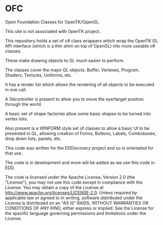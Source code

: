 # OFC
Open Foundation Classes for OpenTK/OpenGL.

This site is not associated with OpenTK project. 

This repository holds a set of c# class wrappers which wrap the OpenTK GL API interface (which is a thin shim on top of OpenGL) into more useable c# classes.  

These make drawing objects to GL much easier to perform.

The classes cover the major GL objects: Buffer, Vertexes, Program, Shaders, Textures, Uniforms, etc.

It has a render list which allows the rendering of all objects to be executed in one call.

A 3dcontroller is present to allow you to move the eye/target position through the world.

A basic set of shape factories allow some basic shapes to be turned into vertex lists.

Also present is a WINFORM style set of classes to allow a basic UI to be presented in GL, allowing creation of Forms, Buttons, Labels, Comboboxes, drop down lists, panels, etc.

This code was written for the EDDiscovery project and so is orientated for that use.

The code is in development and more will be added as we use this code in EDD.

The code is licensed under the Apache License, Version 2.0 (the "License"); you may not use this code except in compliance with the License. You may obtain a copy of the License at http://www.apache.org/licenses/LICENSE-2.0. Unless required by applicable law or agreed to in writing, software distributed under the License is distributed on an "AS IS" BASIS, WITHOUT WARRANTIES OR CONDITIONS OF ANY KIND, either express or implied. See the License for the specific language governing permissions and limitations under the License.



